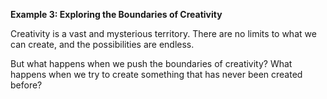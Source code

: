 **Example 3: Exploring the Boundaries of Creativity**

Creativity is a vast and mysterious territory. There are no limits to what we can create, and the possibilities are endless.

But what happens when we push the boundaries of creativity? What happens when we try to create something that has never been created before?

